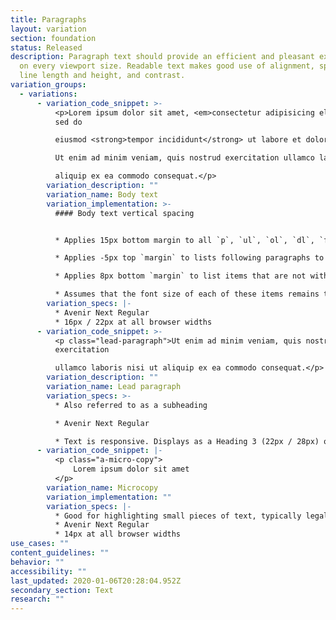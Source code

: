 ```yaml
---
title: Paragraphs
layout: variation
section: foundation
status: Released
description: Paragraph text should provide an efficient and pleasant experience
  on every viewport size. Readable text makes good use of alignment, spacing,
  line length and height, and contrast.
variation_groups:
  - variations:
      - variation_code_snippet: >-
          <p>Lorem ipsum dolor sit amet, <em>consectetur adipisicing elit</em>,
          sed do

          eiusmod <strong>tempor incididunt</strong> ut labore et dolore magna aliqua.

          Ut enim ad minim veniam, quis nostrud exercitation ullamco laboris nisi ut

          aliquip ex ea commodo consequat.</p>
        variation_description: ""
        variation_name: Body text
        variation_implementation: >-
          #### Body text vertical spacing


          * Applies 15px bottom margin to all `p`, `ul`, `ol`, `dl`, `figure`, `table`, and `blockquote` elements.

          * Applies -5px top `margin` to lists following paragraphs to reduce `margin between them to 10px.

          * Applies 8px bottom `margin` to list items that are not within a nav element.

          * Assumes that the font size of each of these items remains the default.
        variation_specs: |-
          * Avenir Next Regular
          * 16px / 22px at all browser widths
      - variation_code_snippet: >-
          <p class="lead-paragraph">Ut enim ad minim veniam, quis nostrud
          exercitation

          ullamco laboris nisi ut aliquip ex ea commodo consequat.</p>
        variation_description: ""
        variation_name: Lead paragraph
        variation_specs: >-
          * Also referred to as a subheading

          * Avenir Next Regular

          * Text is responsive. Displays as a Heading 3 (22px / 28px) on large screens (>601px wide). Displays at Heading 4 (18px / 22px but still Regular weight) on small screens (<601px wide).
      - variation_code_snippet: |-
          <p class="a-micro-copy">
              Lorem ipsum dolor sit amet
          </p>
        variation_name: Microcopy
        variation_implementation: ""
        variation_specs: |-
          * Good for highlighting small pieces of text, typically legal copy.
          * Avenir Next Regular
          * 14px at all browser widths
use_cases: ""
content_guidelines: ""
behavior: ""
accessibility: ""
last_updated: 2020-01-06T20:28:04.952Z
secondary_section: Text
research: ""
---
```

